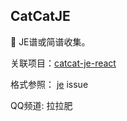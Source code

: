 ## CatCatJE
🎼 JE谱或简谱收集。

关联项目：[catcat-je-react](https://github.com/kokolokksk/catcat-je-react)

格式参照： [je](https://github.com/zytx121/je) issue

QQ频道: 拉拉肥
